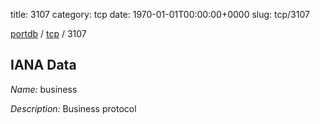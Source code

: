 title: 3107
category: tcp
date: 1970-01-01T00:00:00+0000
slug: tcp/3107

[portdb](/) / [tcp](/category/tcp.html) / 3107


## IANA Data

_Name:_ business

_Description:_ Business protocol

